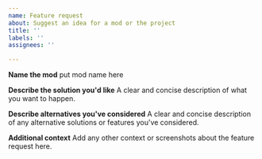 ```yaml
---
name: Feature request
about: Suggest an idea for a mod or the project
title: ''
labels: ''
assignees: ''

---
```


**Name the mod**
put mod name here

**Describe the solution you'd like**
A clear and concise description of what you want to happen.

**Describe alternatives you've considered**
A clear and concise description of any alternative solutions or features you've considered.

**Additional context**
Add any other context or screenshots about the feature request here.
